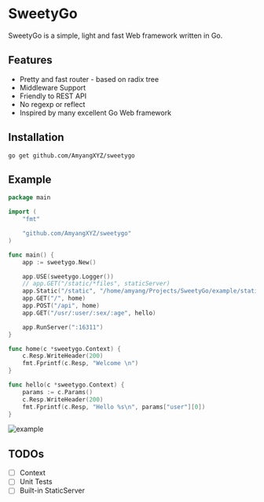 # SweetyGo

SweetyGo is a simple, light and fast Web framework written in Go. 

## Features

- Pretty and fast router - based on radix tree
- Middleware Support
- Friendly to REST API
- No regexp or reflect
- Inspired by many excellent Go Web framework

## Installation

`go get github.com/AmyangXYZ/sweetygo`

## Example

```go
package main

import (
	"fmt"

	"github.com/AmyangXYZ/sweetygo"
)

func main() {
	app := sweetygo.New()

	app.USE(sweetygo.Logger())
	// app.GET("/static/*files", staticServer)
	app.Static("/static", "/home/amyang/Projects/SweetyGo/example/static")
	app.GET("/", home)
	app.POST("/api", home)
	app.GET("/usr/:user/:sex/:age", hello)

	app.RunServer(":16311")
}

func home(c *sweetygo.Context) {
	c.Resp.WriteHeader(200)
	fmt.Fprintf(c.Resp, "Welcome \n")
}

func hello(c *sweetygo.Context) {
	params := c.Params()
	c.Resp.WriteHeader(200)
	fmt.Fprintf(c.Resp, "Hello %s\n", params["user"][0])
}
```

![example](https://raw.githubusercontent.com/AmyangXYZ/sweetygo/master/example/example.png)

## TODOs

- [ ] Context
- [ ] Unit Tests
- [ ] Built-in StaticServer
